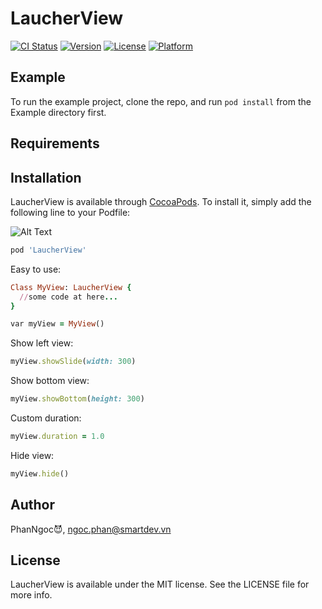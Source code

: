 # LaucherView

[![CI Status](http://img.shields.io/travis/pdn1905/LaucherView.svg?style=flat)](https://travis-ci.org/pdn1905/LaucherView)
[![Version](https://img.shields.io/cocoapods/v/LaucherView.svg?style=flat)](http://cocoapods.org/pods/LaucherView)
[![License](https://img.shields.io/cocoapods/l/LaucherView.svg?style=flat)](http://cocoapods.org/pods/LaucherView)
[![Platform](https://img.shields.io/cocoapods/p/LaucherView.svg?style=flat)](http://cocoapods.org/pods/LaucherView)

## Example

To run the example project, clone the repo, and run `pod install` from the Example directory first.

## Requirements

## Installation

LaucherView is available through [CocoaPods](http://cocoapods.org). To install
it, simply add the following line to your Podfile:

![Alt Text](https://media.giphy.com/media/kfnC9rzczSoqk/giphy.gif)

```ruby
pod 'LaucherView'
```

Easy to use:

```ruby
Class MyView: LaucherView {
  //some code at here... 
}

var myView = MyView()
```

Show left view:
```ruby
myView.showSlide(width: 300) 
```

Show bottom view:
```ruby
myView.showBottom(height: 300) 
```

Custom duration:
```ruby
myView.duration = 1.0
```

Hide view:
```ruby
myView.hide()
```

## Author

PhanNgoc😈, ngoc.phan@smartdev.vn

## License

LaucherView is available under the MIT license. See the LICENSE file for more info.
